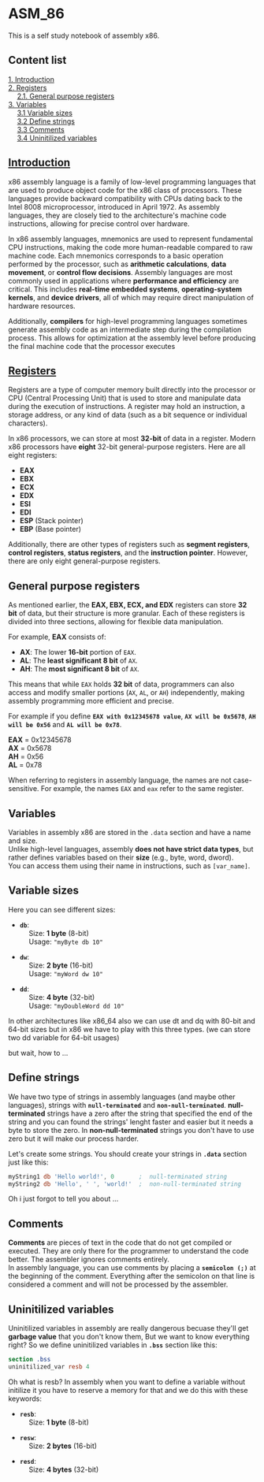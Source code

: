 # **ASM_86**
This is a self study notebook of assembly x86.

## Content list

[1. Introduction](#introduction) <br />
[2. Registers](#registers) <br />
&emsp; [2.1. General purpose registers](#general-purpose-registers) <br />
[3. Variables](#variables) <br />
&emsp; [3.1 Variable sizes](#variable-sizes) <br />
&emsp; [3.2 Define strings](#define-strings) <br />
&emsp; [3.3 Comments](#comments) <br />
&emsp; [3.4 Uninitilized variables](#uninitilized-variables) <br />

## [Introduction](https://en.wikipedia.org/wiki/X86_assembly_language)
x86 assembly language is a family of low-level programming languages that are used to produce object code for the x86 class of processors. 
These languages provide backward compatibility with CPUs dating back to the Intel 8008 microprocessor, introduced in April 1972. As assembly languages, they are closely tied to the architecture's machine code instructions, allowing for precise control over hardware.

In x86 assembly languages, mnemonics are used to represent fundamental CPU instructions, making the code more human-readable compared to raw machine code. 
Each mnemonics corresponds to a basic operation performed by the processor, such as **arithmetic calculations**, **data movement**, or **control flow decisions**. Assembly languages are most commonly used in applications where **performance and efficiency** are critical. 
This includes **real-time embedded systems**, **operating-system kernels**, and **device drivers**, all of which may require direct manipulation of hardware resources.

Additionally, **compilers** for high-level programming languages sometimes generate assembly code as an intermediate step during the compilation process. 
This allows for optimization at the assembly level before producing the final machine code that the processor executes


## [Registers](https://www.cs.virginia.edu/~evans/cs216/guides/x86.html)

Registers are a type of computer memory built directly into the processor or CPU (Central Processing Unit) that is used to store and manipulate data during the execution of instructions. A register may hold an instruction, a storage address, or any kind of data (such as a bit sequence or individual characters).

In x86 processors, we can store at most **32-bit** of data in a register. Modern x86 processors have **eight** 32-bit general-purpose registers. Here are all eight registers:

- **EAX**
- **EBX**
- **ECX**
- **EDX**
- **ESI**
- **EDI**
- **ESP** (Stack pointer)
- **EBP** (Base pointer)

Additionally, there are other types of registers such as **segment registers**, **control registers**, **status registers**, and the **instruction pointer**. However, there are only eight general-purpose registers.

## General purpose registers
As mentioned earlier, the **EAX, EBX, ECX, and EDX** registers can store **32 bit** of data, but their structure is more granular. Each of these registers is divided into three sections, allowing for flexible data manipulation.  

For example, **EAX** consists of:  
- **AX**: The lower **16-bit** portion of `EAX`.  
- **AL**: The **least significant 8 bit** of `AX`.  
- **AH**: The **most significant 8 bit** of `AX`.  

This means that while `EAX` holds **32 bit** of data, programmers can also access and modify smaller portions (`AX`, `AL`, or `AH`) independently, making assembly programming more efficient and precise.

For example if you define **`EAX with 0x12345678 value`**, **`AX will be 0x5678`**, **`AH will be 0x56`** and **`AL will be 0x78`**.

**EAX** = 0x12345678 <br />
**AX**  = 0x5678 <br />
**AH**  = 0x56 <br />
**AL**  = 0x78 <br />

When referring to registers in assembly language, the names are not case-sensitive. For example, the names `EAX` and `eax` refer to the same register.

## Variables 
Variables in assembly x86 are stored in the `.data` section and have a name and size.<br />
Unlike high-level languages, assembly **does not have strict data types**, but rather defines variables based on their **size** (e.g., byte, word, dword).  
You can access them using their name in instructions, such as `[var_name]`.  

## Variable sizes 
Here you can see different sizes:

- **`db`**: <br />
&emsp; Size: **1 byte** (8-bit)<br />
&emsp; Usage: `"myByte db 10"`

- **`dw`**: <br />
&emsp; Size: **2 byte** (16-bit)<br />
&emsp; Usage: `"myWord dw 10"`

- **`dd`**: <br />
&emsp; Size: **4 byte** (32-bit)<br />
&emsp; Usage: `"myDoubleWord dd 10"`

In other architectures like x86_64 also we can use dt and dq with 80-bit and 64-bit sizes but in x86 we have to play with this three types. (we can store two dd variable for 64-bit usages)

but wait, how to ...

## Define strings 
We have two type of strings in assembly languages (and maybe other languages), strings with **`null-terminated`** and **`non-null-terminated`**. **null-terminated** strings have a zero after the string that specified the end of the string and you can found the strings' lenght faster and easier but it needs a byte to store the zero. In **non-null-terminated** strings you don't have to use zero but it will make our process harder.

Let's create some strings. You should create your strings in **`.data`** section just like this: <br />
```nasm
myString1 db 'Hello world!', 0       ;  null-terminated string
myString2 db 'Hello', ' ', 'world!'  ;  non-null-terminated string
```

Oh i just forgot to tell you about ...

## Comments
**Comments** are pieces of text in the code that do not get compiled or executed. They are only there for the programmer to understand the code better. The assembler ignores comments entirely. <br />
In assembly language, you can use comments by placing a **`semicolon (;)`** at the beginning of the comment. Everything after the semicolon on that line is considered a comment and will not be processed by the assembler.

## Uninitilized variables
Uninitilized variables in assembly are really dangerous becuase they'll get **garbage value** that you don't know them, But we want to know everything right? So we define uninitilized variables in **`.bss`** section like this: 
```nasm
section .bss
uninitilized_var resb 4 
```
Oh what is resb? In assembly when you want to define a variable without initilize it you have to reserve a memory for that and we do this with these keywords: <br />
- **`resb`**: <br />
&emsp; Size: **1 byte** (8-bit) 

- **`resw`**: <br />
&emsp; Size: **2 bytes** (16-bit)

- **`resd`**: <br />
&emsp; Size: **4 bytes** (32-bit)
